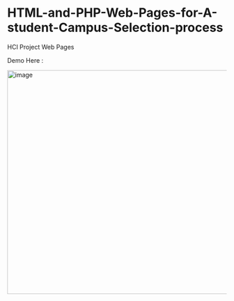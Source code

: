# HTML-and-PHP-Web-Pages-for-A-student-Campus-Selection-process

HCI Project Web Pages

Demo Here : 


<img width="514" alt="image" src="https://github.com/SFA23SCM76S/HTML-and-PHP-Web-Pages-for-A-student-Campus-Selection-process/assets/62373742/951425a4-9e31-4551-93fa-09dadc1c01ed">

